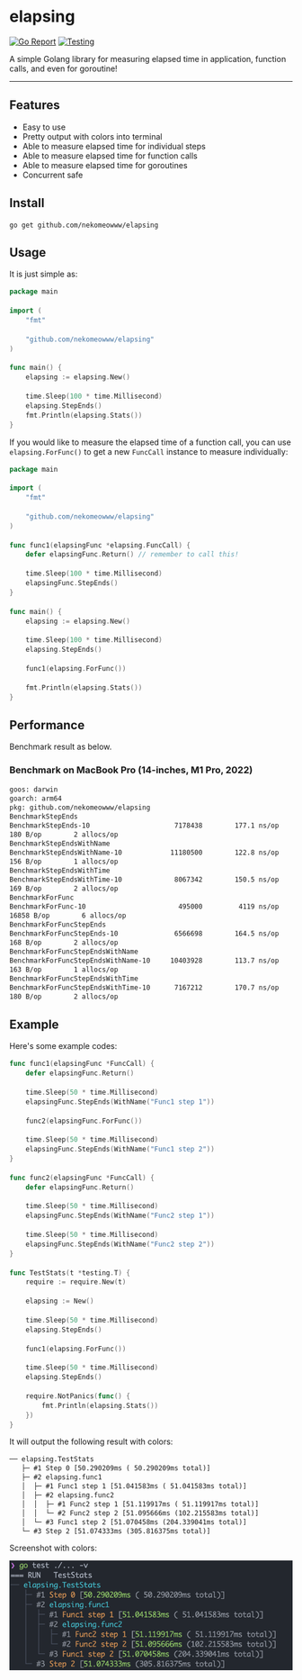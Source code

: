 # elapsing

[![Go Report](https://goreportcard.com/badge/github.com/nekomeowww/elapsing)](https://goreportcard.com/report/github.com/nekomeowww/elapsing)
[![Testing](https://github.com/nekomeowww/elapsing/actions/workflows/ci.yml/badge.svg)](https://github.com/nekomeowww/elapsing/actions/workflows/ci.yml)

A simple Golang library for measuring elapsed time in application, function calls, and even for goroutine!

---

## Features

- Easy to use
- Pretty output with colors into terminal
- Able to measure elapsed time for individual steps
- Able to measure elapsed time for function calls
- Able to measure elapsed time for goroutines
- Concurrent safe

## Install

```shell
go get github.com/nekomeowww/elapsing
```

## Usage

It is just simple as:

```go
package main

import (
    "fmt"

    "github.com/nekomeowww/elapsing"
)

func main() {
    elapsing := elapsing.New()

    time.Sleep(100 * time.Millisecond)
    elapsing.StepEnds()
    fmt.Println(elapsing.Stats())
}
```

If you would like to measure the elapsed time of a function call, you can use `elapsing.ForFunc()` to get a new `FuncCall` instance to measure individually:

```go
package main

import (
    "fmt"

    "github.com/nekomeowww/elapsing"
)

func func1(elapsingFunc *elapsing.FuncCall) {
    defer elapsingFunc.Return() // remember to call this!

    time.Sleep(100 * time.Millisecond)
    elapsingFunc.StepEnds()
}

func main() {
    elapsing := elapsing.New()

    time.Sleep(100 * time.Millisecond)
    elapsing.StepEnds()

    func1(elapsing.ForFunc())

    fmt.Println(elapsing.Stats())
}
```

## Performance

Benchmark result as below.

### Benchmark on MacBook Pro (14-inches, M1 Pro, 2022)

```text
goos: darwin
goarch: arm64
pkg: github.com/nekomeowww/elapsing
BenchmarkStepEnds
BenchmarkStepEnds-10                     7178438        177.1 ns/op      180 B/op        2 allocs/op
BenchmarkStepEndsWithName
BenchmarkStepEndsWithName-10            11180500        122.8 ns/op      156 B/op        1 allocs/op
BenchmarkStepEndsWithTime
BenchmarkStepEndsWithTime-10             8067342        150.5 ns/op      169 B/op        2 allocs/op
BenchmarkForFunc
BenchmarkForFunc-10                       495000         4119 ns/op    16858 B/op        6 allocs/op
BenchmarkForFuncStepEnds
BenchmarkForFuncStepEnds-10              6566698        164.5 ns/op      168 B/op        2 allocs/op
BenchmarkForFuncStepEndsWithName
BenchmarkForFuncStepEndsWithName-10     10403928        113.7 ns/op      163 B/op        1 allocs/op
BenchmarkForFuncStepEndsWithTime
BenchmarkForFuncStepEndsWithTime-10      7167212        170.7 ns/op      180 B/op        2 allocs/op
```

## Example

Here's some example codes:

```go
func func1(elapsingFunc *FuncCall) {
    defer elapsingFunc.Return()

    time.Sleep(50 * time.Millisecond)
    elapsingFunc.StepEnds(WithName("Func1 step 1"))

    func2(elapsingFunc.ForFunc())

    time.Sleep(50 * time.Millisecond)
    elapsingFunc.StepEnds(WithName("Func1 step 2"))
}

func func2(elapsingFunc *FuncCall) {
    defer elapsingFunc.Return()

    time.Sleep(50 * time.Millisecond)
    elapsingFunc.StepEnds(WithName("Func2 step 1"))

    time.Sleep(50 * time.Millisecond)
    elapsingFunc.StepEnds(WithName("Func2 step 2"))
}

func TestStats(t *testing.T) {
    require := require.New(t)

    elapsing := New()

    time.Sleep(50 * time.Millisecond)
    elapsing.StepEnds()

    func1(elapsing.ForFunc())

    time.Sleep(50 * time.Millisecond)
    elapsing.StepEnds()

    require.NotPanics(func() {
        fmt.Println(elapsing.Stats())
    })
}
```

It will output the following result with colors:

```shell
── elapsing.TestStats
   ├─ #1 Step 0 [50.290209ms ( 50.290209ms total)]
   ├─ #2 elapsing.func1
   │  ├─ #1 Func1 step 1 [51.041583ms ( 51.041583ms total)]
   │  ├─ #2 elapsing.func2
   │  │  ├─ #1 Func2 step 1 [51.119917ms ( 51.119917ms total)]
   │  │  └─ #2 Func2 step 2 [51.095666ms (102.215583ms total)]
   │  └─ #3 Func1 step 2 [51.070458ms (204.339041ms total)]
   └─ #3 Step 2 [51.074333ms (305.816375ms total)]
```

Screenshot with colors:

![screenshot with colors](https://raw.githubusercontent.com/nekomeowww/elapsing/main/docs/screenshots-01.png)
